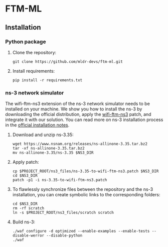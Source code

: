 # FTM-ML

## Installation

### Python package

1. Clone the repository:
	```
	git clone https://github.com/mldr-devs/ftm-ml.git
	```
2. Install requirements:
	```
	pip install -r requirements.txt
	```

### ns-3 network simulator

The wifi-ftm-ns3 extension of the ns-3 network simulator needs to be installed on your machine. We show you how to install the ns-3 by downloading the official distribution, apply the [wifi-ftm-ns3](https://github.com/tkn-tub/wifi-ftm-ns3) patch, and integrate it with our solution. You can read more on ns-3 installation process in the
[official installation notes](https://www.nsnam.org/wiki/Installation).

1. Download and unzip ns-3.35:
	```
	wget https://www.nsnam.org/releases/ns-allinone-3.35.tar.bz2
	tar -xf ns-allinone-3.35.tar.bz2
	mv ns-allinone-3.35/ns-3.35 $NS3_DIR
	```
2. Apply patch:
	```
	cp $PROJECT_ROOT/ns3_files/ns-3.35-to-wifi-ftm-ns3.patch $NS3_DIR
	cd $NS3_DIR
	patch -p1 -i ns-3.35-to-wifi-ftm-ns3.patch
	```
3. To flawlessly synchronize files between the repository and the ns-3 installation, you can create symbolic links to the corresponding folders:
	```
    cd $NS3_DIR
    rm -rf scratch
    ln -s $PROJECT_ROOT/ns3_files/scratch scratch
    ```
4. Build ns-3:
	```
	./waf configure -d optimized --enable-examples --enable-tests --disable-werror --disable-python
	./waf
	```
